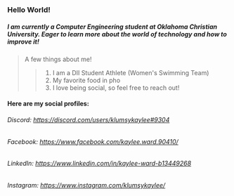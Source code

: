 ### Hello World!
##### I am currently a Computer Engineering student at Oklahoma Christian University. Eager to learn more about the world of technology and how to improve it!
> A few things about me!
>> 1. I am a DII Student Athlete (Women's Swimming Team)
>> 2. My favorite food in pho
>> 3. I love being social, so feel free to reach out!
#### Here are my social profiles:
###### Discord: https://discord.com/users/klumsykaylee#9304
###### Facebook: https://www.facebook.com/kaylee.ward.90410/
###### LinkedIn: https://www.linkedin.com/in/kaylee-ward-b13449268
###### Instagram: https://www.instagram.com/klumsykaylee/
